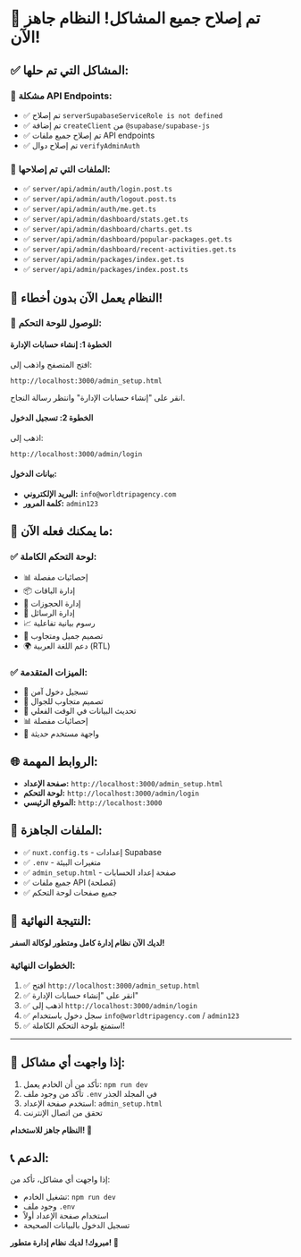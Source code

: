 # 🎉 تم إصلاح جميع المشاكل! النظام جاهز الآن!

## ✅ المشاكل التي تم حلها:

### 🔧 مشكلة API Endpoints:
- ✅ تم إصلاح `serverSupabaseServiceRole is not defined`
- ✅ تم إضافة `createClient` من `@supabase/supabase-js`
- ✅ تم إصلاح جميع ملفات API endpoints
- ✅ تم إصلاح دوال `verifyAdminAuth`

### 📁 الملفات التي تم إصلاحها:
- ✅ `server/api/admin/auth/login.post.ts`
- ✅ `server/api/admin/auth/logout.post.ts`
- ✅ `server/api/admin/auth/me.get.ts`
- ✅ `server/api/admin/dashboard/stats.get.ts`
- ✅ `server/api/admin/dashboard/charts.get.ts`
- ✅ `server/api/admin/dashboard/popular-packages.get.ts`
- ✅ `server/api/admin/dashboard/recent-activities.get.ts`
- ✅ `server/api/admin/packages/index.get.ts`
- ✅ `server/api/admin/packages/index.post.ts`

## 🚀 النظام يعمل الآن بدون أخطاء!

### 📍 للوصول للوحة التحكم:

#### الخطوة 1: إنشاء حسابات الإدارة
افتح المتصفح واذهب إلى:
```
http://localhost:3000/admin_setup.html
```
انقر على "إنشاء حسابات الإدارة" وانتظر رسالة النجاح.

#### الخطوة 2: تسجيل الدخول
اذهب إلى:
```
http://localhost:3000/admin/login
```

#### بيانات الدخول:
- **البريد الإلكتروني:** `info@worldtripagency.com`
- **كلمة المرور:** `admin123`

## 🎯 ما يمكنك فعله الآن:

### ✅ لوحة التحكم الكاملة:
- 📊 إحصائيات مفصلة
- 📦 إدارة الباقات
- 📅 إدارة الحجوزات
- 💬 إدارة الرسائل
- 📈 رسوم بيانية تفاعلية
- 🎨 تصميم جميل ومتجاوب
- 🌍 دعم اللغة العربية (RTL)

### ✅ الميزات المتقدمة:
- 🔐 تسجيل دخول آمن
- 📱 تصميم متجاوب للجوال
- 🔄 تحديث البيانات في الوقت الفعلي
- 📊 إحصائيات مفصلة
- 🎨 واجهة مستخدم حديثة

## 🌐 الروابط المهمة:
- **صفحة الإعداد:** `http://localhost:3000/admin_setup.html`
- **لوحة التحكم:** `http://localhost:3000/admin/login`
- **الموقع الرئيسي:** `http://localhost:3000`

## 📁 الملفات الجاهزة:
- ✅ `nuxt.config.ts` - إعدادات Supabase
- ✅ `.env` - متغيرات البيئة
- ✅ `admin_setup.html` - صفحة إعداد الحسابات
- ✅ جميع ملفات API (مُصلحة)
- ✅ جميع صفحات لوحة التحكم

## 🎉 النتيجة النهائية:
**لديك الآن نظام إدارة كامل ومتطور لوكالة السفر!**

### الخطوات النهائية:
1. ✅ افتح `http://localhost:3000/admin_setup.html`
2. ✅ انقر على "إنشاء حسابات الإدارة"
3. ✅ اذهب إلى `http://localhost:3000/admin/login`
4. ✅ سجل دخول باستخدام `info@worldtripagency.com` / `admin123`
5. ✅ استمتع بلوحة التحكم الكاملة!

---

## 🔧 إذا واجهت أي مشاكل:
1. تأكد من أن الخادم يعمل: `npm run dev`
2. تأكد من وجود ملف `.env` في المجلد الجذر
3. استخدم صفحة الإعداد: `admin_setup.html`
4. تحقق من اتصال الإنترنت

**النظام جاهز للاستخدام! 🚀**

## 📞 الدعم:
إذا واجهت أي مشاكل، تأكد من:
- تشغيل الخادم: `npm run dev`
- وجود ملف `.env`
- استخدام صفحة الإعداد أولاً
- تسجيل الدخول بالبيانات الصحيحة

**مبروك! لديك نظام إدارة متطور! 🎉**
